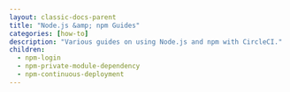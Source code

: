 ```yaml
---
layout: classic-docs-parent
title: "Node.js &amp; npm Guides"
categories: [how-to]
description: "Various guides on using Node.js and npm with CircleCI."
children:
  - npm-login
  - npm-private-module-dependency
  - npm-continuous-deployment
---
```

